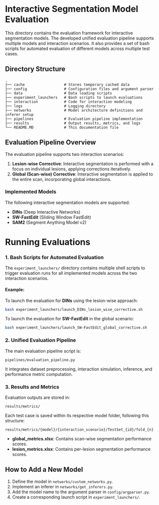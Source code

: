 # Interactive Segmentation Model Evaluation

This directory contains the evaluation framework for interactive segmentation models. The developed unified evaluation pipeline supports multiple models and interaction scenarios. It also provides a set of bash scripts for automated evaluation of different models across multiple test cases.

## Directory Structure

```
.
├── cache                  # Stores temporary cached data
├── config                 # Configuration files and argument parser
├── data                   # Data loading scripts
├── experiment_launchers   # Bash scripts to launch evaluations
├── interaction            # Code for interaction modeling
├── logs                   # Logging directory
├── networks               # Model architecture definitions and inferer setup
├── pipelines              # Evaluation pipeline implementation
├── results                # Output results, metrics, and logs
└── README.MD              # This documentation file
```


## Evaluation Pipeline Overview

The evaluation pipeline supports two interaction scenarios:

1. **Lesion-wise Corrective**: Interactive segmentation is performed with a focus on individual lesions, applying corrections iteratively.
2. **Global (Scan-wise) Corrective**: Interactive segmentation is applied to the entire scan, incorporating global interactions.


### Implemented Models

The following interactive segmentation models are supported:
- **DINs** (Deep Interactive Networks)
- **SW-FastEdit** (Sliding Window FastEdit)
- **SAM2** (Segment Anything Model v2)

# Running Evaluations

### 1. Bash Scripts for Automated Evaluation

The `experiment_launchers/` directory contains multiple shell scripts to trigger evaluation runs for all implemented models across the two interaction scenarios.

#### Example:
To launch the evaluation for **DINs** using the lesion-wise approach:
```bash
bash experiment_launchers/launch_DINs_lesion_wise_corrective.sh
```

To launch the evaluation for **SW-FastEdit** in the global scenario:
```bash
bash experiment_launchers/launch_SW-FastEdit_global_corrective.sh
```

### 2. Unified Evaluation Pipeline

The main evaluation pipeline script is:
```
pipelines/evaluation_pipeline.py
```
It integrates dataset preprocessing, interaction simulation, inference, and performance metric computation.

### 3. Results and Metrics

Evaluation outputs are stored in:
```
results/metrics/
```
Each test case is saved within its respective model folder, following this structure:
```
results/metrics/{model}/{interaction_scenario}/TestSet_{id}/fold_{n}
```
- **global_metrics.xlsx**: Contains scan-wise segmentation performance scores.
- **lesion_metrics.xlsx**: Contains per-lesion segmentation performance scores.

## How to Add a New Model

1. Define the model in `networks/custom_networks.py`.
2. Implement an inferer in `networks/get_inferers.py`.
3. Add the model name to the argument parser in `config/argparser.py`.
4. Create a corresponding launch script in `experiment_launchers/`.
